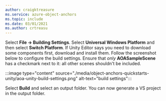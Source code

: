 ```yaml
---
author: craigktreasure
ms.service: azure-object-anchors
ms.topic: include
ms.date: 03/01/2021
ms.author: crtreasu
---
```

Select **File -> Building Settings**. Select **Universal Windows Platform** and then select **Switch Platform**. If Unity Editor says you need to download some components first, download and install them. Follow the screenshot below to configure the build settings. Ensure that *only* **AOASampleScene** has a checkmark next to it: all other scenes shouldn't be included.

:::image type="content" source="./media/object-anchors-quickstarts-unity/aoa-unity-build-settings.png" alt-text="build settings":::

Select **Build** and select an output folder. You can now generate a VS project in the output folder.
